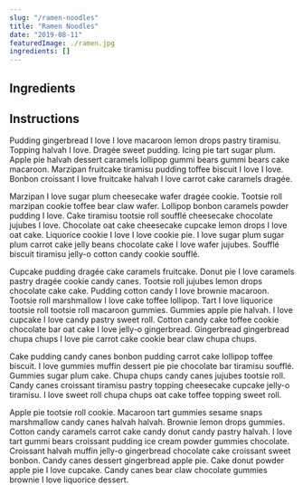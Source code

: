 ```yaml
---
slug: "/ramen-noodles"
title: "Ramen Noodles"
date: "2019-08-11"
featuredImage: ./ramen.jpg
ingredients: []
---
```


## Ingredients

## Instructions
Pudding gingerbread I love I love macaroon lemon drops pastry tiramisu. Topping halvah I love. Dragée sweet pudding. Icing pie tart sugar plum. Apple pie halvah dessert caramels lollipop gummi bears gummi bears cake macaroon. Marzipan fruitcake tiramisu pudding toffee biscuit I love I love. Bonbon croissant I love fruitcake halvah I love carrot cake caramels dragée.

Marzipan I love sugar plum cheesecake wafer dragée cookie. Tootsie roll marzipan cookie toffee bear claw wafer. Lollipop bonbon caramels powder pudding I love. Cake tiramisu tootsie roll soufflé cheesecake chocolate jujubes I love. Chocolate oat cake cheesecake cupcake lemon drops I love oat cake. Liquorice cookie I love I love cookie pie. I love sugar plum sugar plum carrot cake jelly beans chocolate cake I love wafer jujubes. Soufflé biscuit tiramisu jelly-o cotton candy cookie soufflé.

Cupcake pudding dragée cake caramels fruitcake. Donut pie I love caramels pastry dragée cookie candy canes. Tootsie roll jujubes lemon drops chocolate cake cake. Pudding cotton candy I love brownie macaroon. Tootsie roll marshmallow I love cake toffee lollipop. Tart I love liquorice tootsie roll tootsie roll macaroon gummies. Gummies apple pie halvah. I love cupcake I love candy pastry sweet roll. Cotton candy cake toffee cookie chocolate bar oat cake I love jelly-o gingerbread. Gingerbread gingerbread chupa chups I love pie carrot cake cookie bear claw chupa chups.

Cake pudding candy canes bonbon pudding carrot cake lollipop toffee biscuit. I love gummies muffin dessert pie pie chocolate bar tiramisu soufflé. Gummies sugar plum cake. Chupa chups candy canes jujubes tootsie roll. Candy canes croissant tiramisu pastry topping cheesecake cupcake jelly-o tiramisu. I love sweet roll chupa chups oat cake toffee topping sweet roll.

Apple pie tootsie roll cookie. Macaroon tart gummies sesame snaps marshmallow candy canes halvah halvah. Brownie lemon drops gummies. Cotton candy caramels carrot cake candy donut candy pastry halvah. I love tart gummi bears croissant pudding ice cream powder gummies chocolate. Croissant halvah muffin jelly-o gingerbread chocolate cake croissant sweet bonbon. Candy canes dessert gingerbread apple pie. Cake donut powder apple pie I love cupcake. Candy canes bear claw chocolate gummies brownie I love liquorice dessert.
